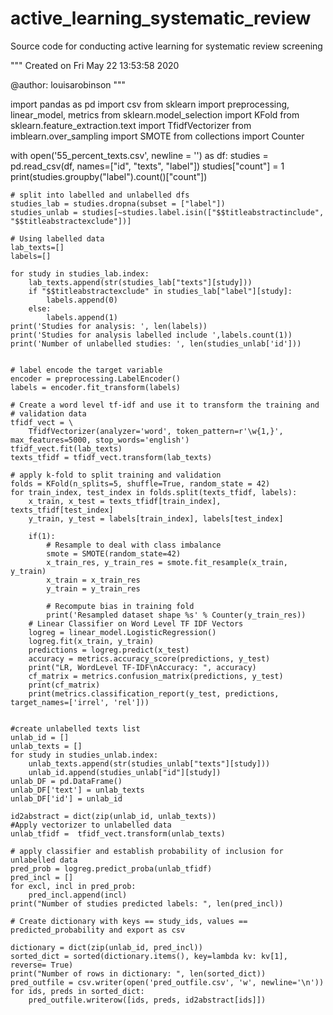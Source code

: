 # active_learning_systematic_review
Source code for conducting active learning for systematic review screening


"""
Created on Fri May 22 13:53:58 2020

@author: louisarobinson
"""

import pandas as pd
import csv
from sklearn import preprocessing, linear_model, metrics
from sklearn.model_selection import KFold
from sklearn.feature_extraction.text import TfidfVectorizer
from imblearn.over_sampling import SMOTE
from collections import Counter


with open('55_percent_texts.csv', newline = '') as df:
    studies = pd.read_csv(df, names=["id", "texts", "label"])
    studies["count"] = 1
    print(studies.groupby("label").count()["count"])
    
    # split into labelled and unlabelled dfs
    studies_lab = studies.dropna(subset = ["label"])
    studies_unlab = studies[~studies.label.isin(["$$titleabstractinclude", "$$titleabstractexclude"])]

    # Using labelled data
    lab_texts=[]
    labels=[]
    
    for study in studies_lab.index:
        lab_texts.append(str(studies_lab["texts"][study]))
        if "$$titleabstractexclude" in studies_lab["label"][study]:
            labels.append(0)
        else:
            labels.append(1)
    print('Studies for analysis: ', len(labels))
    print('Studies for analysis labelled include ',labels.count(1))
    print('Number of unlabelled studies: ', len(studies_unlab['id']))
    
    
    # label encode the target variable 
    encoder = preprocessing.LabelEncoder()
    labels = encoder.fit_transform(labels)
    
    # Create a word level tf-idf and use it to transform the training and
    # validation data
    tfidf_vect = \
        TfidfVectorizer(analyzer='word', token_pattern=r'\w{1,}', max_features=5000, stop_words='english')
    tfidf_vect.fit(lab_texts)
    texts_tfidf = tfidf_vect.transform(lab_texts) 

    # apply k-fold to split training and validation
    folds = KFold(n_splits=5, shuffle=True, random_state = 42)
    for train_index, test_index in folds.split(texts_tfidf, labels):
        x_train, x_test = texts_tfidf[train_index], texts_tfidf[test_index]
        y_train, y_test = labels[train_index], labels[test_index]
        
        if(1): 
            # Resample to deal with class imbalance
            smote = SMOTE(random_state=42)
            x_train_res, y_train_res = smote.fit_resample(x_train, y_train) 
            x_train = x_train_res
            y_train = y_train_res
    
            # Recompute bias in training fold 
            print('Resampled dataset shape %s' % Counter(y_train_res))
        # Linear Classifier on Word Level TF IDF Vectors
        logreg = linear_model.LogisticRegression()
        logreg.fit(x_train, y_train)
        predictions = logreg.predict(x_test)
        accuracy = metrics.accuracy_score(predictions, y_test)
        print("LR, WordLevel TF-IDF\nAccuracy: ", accuracy)
        cf_matrix = metrics.confusion_matrix(predictions, y_test)
        print(cf_matrix)
        print(metrics.classification_report(y_test, predictions, target_names=['irrel', 'rel']))
    

    #create unlabelled texts list
    unlab_id = []
    unlab_texts = []
    for study in studies_unlab.index:
        unlab_texts.append(str(studies_unlab["texts"][study]))
        unlab_id.append(studies_unlab["id"][study])
    unlab_DF = pd.DataFrame()
    unlab_DF['text'] = unlab_texts
    unlab_DF['id'] = unlab_id
    
    id2abstract = dict(zip(unlab_id, unlab_texts))
    #Apply vectorizer to unlabelled data
    unlab_tfidf =  tfidf_vect.transform(unlab_texts)
    
    # apply classifier and establish probability of inclusion for unlabelled data
    pred_prob = logreg.predict_proba(unlab_tfidf)
    pred_incl = []
    for excl, incl in pred_prob:
        pred_incl.append(incl)
    print("Number of studies predicted labels: ", len(pred_incl))
    
    # Create dictionary with keys == study_ids, values == predicted_probability and export as csv

    dictionary = dict(zip(unlab_id, pred_incl))
    sorted_dict = sorted(dictionary.items(), key=lambda kv: kv[1], reverse= True)
    print("Number of rows in dictionary: ", len(sorted_dict))
    pred_outfile = csv.writer(open('pred_outfile.csv', 'w', newline='\n'))
    for ids, preds in sorted_dict:
        pred_outfile.writerow([ids, preds, id2abstract[ids]])
    


    
  
